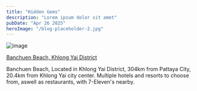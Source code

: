 ```yaml
---
title: "Hidden Gems"
description: "Lorem ipsum dolor sit amet"
pubDate: "Apr 26 2025"
heroImage: "/blog-placeholder-2.jpg"
---
```


![image](https://media.discordapp.net/attachments/841335297120010291/1366934257557176410/BanchuenBeach.jpg?ex=6812c03b&is=68116ebb&hm=3ee6d155a7b3f089267c5f9e193e7a989e60c10b1ece412405fcb35459ad0089&=&format=webp)

[Banchuen Beach, Khlong Yai District](https://www.google.com/maps/place/Banchuen+Beach/@11.890494,102.7931374,2146m/data=!3m1!1e3!4m6!3m5!1s0x31042cc7515cd939:0xa33d622e4b1551f4!8m2!3d11.8929841!4d102.7886269!16s%2Fg%2F11by_fsz1j?entry=ttu&g_ep=EgoyMDI1MDQyNy4xIKXMDSoASAFQAw%3D%3D)

Banchuen Beach, Located in Khlong Yai District, 304km from Pattaya City, 20.4km from Khlong Yai city center.
Multiple hotels and resorts to choose from, aswell as restaurants, with 7-Eleven's nearby.
